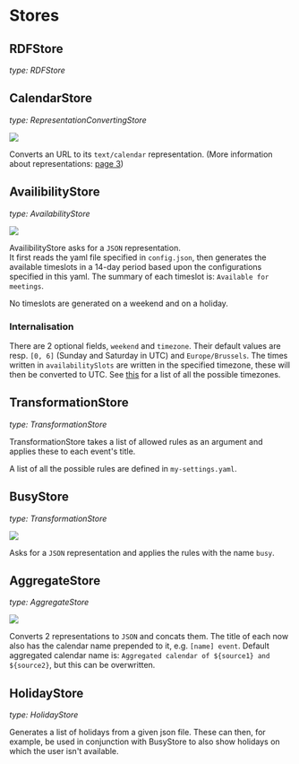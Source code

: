 # Stores

## RDFStore

_type: RDFStore_

## CalendarStore

_type: RepresentationConvertingStore_

[![](https://mermaid.ink/img/eyJjb2RlIjoiZ3JhcGggTFJcbiAgICBBW1Jlc291cmNlSWRlbnRpZmllcl0gLS0-fEhUVFBHZXR8IEIodGV4dC9jYWxlbmRhcilcbiAgICBCIC0tPiB8UmVwcmVzZW50YXRpb25Db252ZXJ0ZXJ8IEMoUmVwcmVzZW50YXRpb248dGV4dC9jYWxlbmRhcj4pIiwibWVybWFpZCI6eyJ0aGVtZSI6ImRlZmF1bHQifSwidXBkYXRlRWRpdG9yIjpmYWxzZSwiYXV0b1N5bmMiOnRydWUsInVwZGF0ZURpYWdyYW0iOmZhbHNlfQ)](https://mermaid-js.github.io/mermaid-live-editor/edit/##eyJjb2RlIjoiZ3JhcGggTFJcbiAgICBBW1Jlc291cmNlSWRlbnRpZmllcl0gLS0-fEhUVFBHZXR8IEIodGV4dC9jYWxlbmRhcilcbiAgICBCIC0tPiB8UmVwcmVzZW50YXRpb25Db252ZXJ0ZXJ8IEMoUmVwcmVzZW50YXRpb248dGV4dC9jYWxlbmRhcikiLCJtZXJtYWlkIjoie1xuICBcInRoZW1lXCI6IFwiZGVmYXVsdFwiXG59IiwidXBkYXRlRWRpdG9yIjpmYWxzZSwiYXV0b1N5bmMiOnRydWUsInVwZGF0ZURpYWdyYW0iOmZhbHNlfQ)

Converts an URL to its `text/calendar` representation. (More information about representations: [page 3](https://rubenverborgh.github.io/solid-server-architecture/solid-architecture-v1-3-0.pdf))

## AvailibilityStore

_type: AvailabilityStore_

[![](https://mermaid.ink/img/eyJjb2RlIjoiZ3JhcGggTFJcbiAgICBBW1Jlc291cmNlSWRlbnRpZmllcl0gLS0-IHxDYWxlbmRhclN0b3JlfEIoUmVwcmVzZW50YXRpb248dGV4dC9jYWxlbmRhcj4pXG4gICAgQiAtLT4gfEF2YWlsYWJpbGl0eVN0b3JlfEMoUmVwcmVzZW50YXRpb248SlNPTj4pIiwibWVybWFpZCI6eyJ0aGVtZSI6ImRlZmF1bHQifSwidXBkYXRlRWRpdG9yIjpmYWxzZSwiYXV0b1N5bmMiOnRydWUsInVwZGF0ZURpYWdyYW0iOmZhbHNlfQ)](https://mermaid-js.github.io/mermaid-live-editor/edit/##eyJjb2RlIjoiZ3JhcGggTFJcbiAgICBBW1Jlc291cmNlSWRlbnRpZmllcl0gLS0-IHxDYWxlbmRhclN0b3JlfEIoUmVwcmVzZW50YXRpb248dGV4dC9jYWxlbmRhcj4pXG4gICAgQiAtLT4gfEF2YWlsYWJpbGl0eVN0b3JlfEMiLCJtZXJtYWlkIjoie1xuICBcInRoZW1lXCI6IFwiZGVmYXVsdFwiXG59IiwidXBkYXRlRWRpdG9yIjpmYWxzZSwiYXV0b1N5bmMiOnRydWUsInVwZGF0ZURpYWdyYW0iOmZhbHNlfQ)

AvailibilityStore asks for a `JSON` representation.  
It first reads the yaml file specified in `config.json`, then generates the available timeslots in a 14-day period based upon the configurations specified in this yaml. The summary of each timeslot is: `Available for meetings`.

No timeslots are generated on a weekend and on a holiday.

### Internalisation

There are 2 optional fields, `weekend` and `timezone`. Their default values are resp. `[0, 6]` (Sunday and Saturday in UTC) and `Europe/Brussels`.
The times written in `availabilitySlots` are written in the specified timezone, these will then be converted to UTC. See [this](https://en.wikipedia.org/wiki/List_of_tz_database_time_zones) for a list of all the possible timezones.

## TransformationStore

_type: TransformationStore_

TransformationStore takes a list of allowed rules as an argument and applies these to each event's title.

A list of all the possible rules are defined in `my-settings.yaml`.

## BusyStore

_type: TransformationStore_

[![](https://mermaid.ink/img/eyJjb2RlIjoiZ3JhcGggTFJcbiAgICBBW1Jlc291cmNlSWRlbnRpZmllcl0gLS0-IHxDYWxlbmRhclN0b3JlfEIoUmVwcmVzZW50YXRpb248dGV4dC9jYWxlbmRhcj4pXG4gICAgQiAtLT4gfEJ1c3lTdG9yZXxDKFJlcHJlc2VudGF0aW9uPEpTT04-KSIsIm1lcm1haWQiOnsidGhlbWUiOiJkZWZhdWx0In0sInVwZGF0ZUVkaXRvciI6ZmFsc2UsImF1dG9TeW5jIjp0cnVlLCJ1cGRhdGVEaWFncmFtIjpmYWxzZX0)](https://mermaid-js.github.io/mermaid-live-editor/edit/##eyJjb2RlIjoiZ3JhcGggTFJcbiAgICBBW1Jlc291cmNlSWRlbnRpZmllcl0gLS0-IHxDYWxlbmRhclN0b3JlfEIoUmVwcmVzZW50YXRpb248dGV4dC9jYWxlbmRhcj4pXG4gICAgQiAtLT4gfEF2YWlsYWJpbGl0eVN0b3JlfEMoUmVwcmVzZW50YXRpb248SlNPTj4pIiwibWVybWFpZCI6IntcbiAgXCJ0aGVtZVwiOiBcImRlZmF1bHRcIlxufSIsInVwZGF0ZUVkaXRvciI6ZmFsc2UsImF1dG9TeW5jIjp0cnVlLCJ1cGRhdGVEaWFncmFtIjpmYWxzZX0)

Asks for a `JSON` representation and applies the rules with the name `busy`.

## AggregateStore

_type: AggregateStore_

[![](https://mermaid.ink/img/eyJjb2RlIjoiZ3JhcGggTFJcbiAgICBBW1Jlc291cmNlSWRlbnRpZmllcl0gLS0-IHxDYWxlbmRhclN0b3JlfEIoUmVwcmVzZW50YXRpb248dGV4dC9jYWxlbmRhcj4pXG4gICAgQiAtLT4gfEFnZ3JlZ2F0ZVN0b3JlfEMoUmVwcmVzZW50YXRpb248SlNPTj4pXG4gICAgRFtSZXNvdXJjZUlkZW50aWZpZXJdIC0tPiB8Q2FsZW5kYXJTdG9yZXxFKFJlcHJlc2VudGF0aW9uPHRleHQvY2FsZW5kYXI-KVxuICAgIEUgLS0-IEMiLCJtZXJtYWlkIjp7InRoZW1lIjoiZGVmYXVsdCJ9LCJ1cGRhdGVFZGl0b3IiOmZhbHNlLCJhdXRvU3luYyI6dHJ1ZSwidXBkYXRlRGlhZ3JhbSI6ZmFsc2V9)](https://mermaid-js.github.io/mermaid-live-editor/edit/##eyJjb2RlIjoiZ3JhcGggTFJcbiAgICBBW1Jlc291cmNlSWRlbnRpZmllcl0gLS0-IHxDYWxlbmRhclN0b3JlfEIoUmVwcmVzZW50YXRpb248dGV4dC9jYWxlbmRhcj4pXG4gICAgQiAtLT4gfEFnZ3JlZ2F0ZVN0b3JlfEMoUmVwcmVzZW50YXRpb248SlNPTj4pXG4gICAgRFtSZXNvdXJjZUlkZW50aWZpZXJdIC0tPiB8Q2FsZW5kYXJTdG9yZXxFKFJlcHJlc2VudGF0aW9uPHRleHQvY2FsZW5kYXI-KVxuICAgIEUgLS0-IENcbiAgICAiLCJtZXJtYWlkIjoie1xuICBcInRoZW1lXCI6IFwiZGVmYXVsdFwiXG59IiwidXBkYXRlRWRpdG9yIjpmYWxzZSwiYXV0b1N5bmMiOnRydWUsInVwZGF0ZURpYWdyYW0iOmZhbHNlfQ)

Converts 2 representations to `JSON` and concats them. The title of each now also has the calendar name prepended to it, e.g. `[name] event`.
Default aggregated calendar name is: `Aggregated calendar of ${source1} and ${source2}`, but this can be overwritten.

## HolidayStore

_type: HolidayStore_

Generates a list of holidays from a given json file. These can then, for example, be used in conjunction with BusyStore to also show holidays on which the user isn't available.
